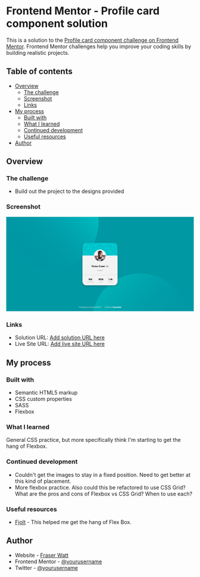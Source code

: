 # Frontend Mentor - Profile card component solution

This is a solution to the [Profile card component challenge on Frontend Mentor](https://www.frontendmentor.io/challenges/profile-card-component-cfArpWshJ). Frontend Mentor challenges help you improve your coding skills by building realistic projects.

## Table of contents

- [Overview](#overview)
  - [The challenge](#the-challenge)
  - [Screenshot](#screenshot)
  - [Links](#links)
- [My process](#my-process)
  - [Built with](#built-with)
  - [What I learned](#what-i-learned)
  - [Continued development](#continued-development)
  - [Useful resources](#useful-resources)
- [Author](#author)

## Overview

### The challenge

- Build out the project to the designs provided

### Screenshot

![](images/screenshot.png)

### Links

- Solution URL: [Add solution URL here](https://your-solution-url.com)
- Live Site URL: [Add live site URL here](https://your-live-site-url.com)

## My process

### Built with

- Semantic HTML5 markup
- CSS custom properties
- SASS
- Flexbox

### What I learned

General CSS practice, but more specifically think I'm starting to get the hang of Flexbox.

### Continued development

- Couldn't get the images to stay in a fixed position. Need to get better at this kind of placement.
- More flexbox practice. Also could this be refactored to use CSS Grid? What are the pros and cons of Flexbox vs CSS Grid? When to use each?

### Useful resources

- [Fjolt](https://fjolt.com/article/a-guide-to-css-flexbox) - This helped me get the hang of Flex Box.

## Author

- Website - [Fraser Watt](https://www.your-site.com)
- Frontend Mentor - [@yourusername](https://www.frontendmentor.io/profile/fraserwat)
- Twitter - [@yourusername](https://www.twitter.com/fsrtweet)
